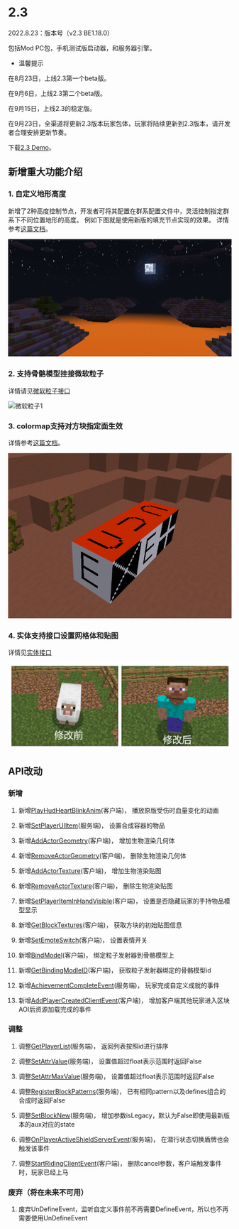 # 2.3

2022.8.23：版本号（v2.3 BE1.18.0）

包括Mod PC包，手机测试版启动器，和服务器引擎。

- 温馨提示

在8月23日，上线2.3第一个beta版。

在9月6日，上线2.3第二个beta版。

在9月15日，上线2.3的稳定版。

在9月23日，全渠道将更新2.3版本玩家包体，玩家将陆续更新到2.3版本，请开发者合理安排更新节奏。

下载[2.3 Demo](https://g79.gdl.netease.com/2.3DemoV2.zip)。

## 新增重大功能介绍

### 1. 自定义地形高度

新增了2种高度控制节点，开发者可将其配置在群系配置文件中，灵活控制指定群系下不同位置地形的高度。
例如下图就是使用新版的填充节点实现的效果。
详情参考<a href="../../../mcguide/20-玩法开发/15-自定义游戏内容/4-自定义维度/2-群系地貌.html#5.自定义群系高度（网易版）">这篇文档</a>。

![自定义地形高度1](../picture/zdydxgd1.png)


### 2. 支持骨骼模型挂接微软粒子

详情请见[微软粒子接口](../接口/特效/微软粒子.md#bindmodel)

![微软粒子1](../picture/skeleton_model_with_particle.gif)

### 3. colormap支持对方块指定面生效

详情参考<a href="../../../mcguide/20-玩法开发/15-自定义游戏内容/2-自定义方块/2-功能.html#自定义方块及自定义方块模型的群系颜色">这篇文档</a>。

![corlormap](../picture/colormap.png)

### 4. 实体支持接口设置网格体和贴图

详情见[实体接口](../接口/实体/渲染.md#AddActorGeometry)

![实体设置网格体](../picture/entitysetgeo.png)



## API改动
 
### 新增

1. 新增[PlayHudHeartBlinkAnim](../接口/原生UI.md#playhudheartblinkanim)(客户端)， 播放原版受伤时血量变化的动画<!--by wangjian18-->

2. 新增[SetPlayerUIItem](../接口/方块/容器.md#setplayeruiitem)(服务端)， 设置合成容器的物品<!--by wangdingdong-->

3. 新增[AddActorGeometry](../接口/实体/渲染.md#addactorgeometry)(客户端)， 增加生物渲染几何体<!--by wangdingdong-->

4. 新增[RemoveActorGeometry](../接口/实体/渲染.md#removeactorgeometry)(客户端)， 删除生物渲染几何体<!--by wangdingdong-->

5. 新增[AddActorTexture](../接口/实体/渲染.md#addactortexture)(客户端)， 增加生物渲染贴图<!--by wangdingdong-->

6. 新增[RemoveActorTexture](../接口/实体/渲染.md#removeactortexture)(客户端)， 删除生物渲染贴图<!--by wangdingdong-->

7. 新增[SetPlayerItemInHandVisible](../接口/玩家/渲染.md#setplayeriteminhandvisible)(客户端)， 设置是否隐藏玩家的手持物品模型显示<!--by xujiarong02-->

8. 新增[GetBlockTextures](../接口/方块/渲染.md#getblocktextures)(客户端)， 获取方块的初始贴图信息<!--by wangdingdong-->

9. 新增[SetEmoteSwitch](../接口/原生UI.md#setemoteswitch)(客户端)， 设置表情开关<!--by huangxiaojie03-->

10. 新增[BindModel](../接口/特效/微软粒子.md#bindmodel)(客户端)， 绑定粒子发射器到骨骼模型上<!--by wangdingdong-->

11. 新增[GetBindingModleID](../接口/特效/微软粒子.md#getbindingmodleid)(客户端)， 获取粒子发射器绑定的骨骼模型id<!--by wangdingdong-->

12. 新增[AchievementCompleteEvent](../事件/世界.md#achievementcompleteevent)(服务端)， 玩家完成自定义成就的事件<!--by cxz-->

13. 新增[AddPlayerCreatedClientEvent](../事件/世界.md#addplayercreatedclientevent)(客户端)， 增加客户端其他玩家进入区块AOI后资源加载完成的事件<!--by wdd-->

### 调整

1. 调整[GetPlayerList](../接口/世界/实体管理.md#getplayerlist)(服务端)， 返回列表按照id进行排序<!--by wdd-->

2. 调整[SetAttrValue](../接口/实体/属性.md#setattrvalue)(服务端)， 设置值超过float表示范围时返回False<!--by wangdingdong-->

3. 调整[SetAttrMaxValue](../接口/实体/属性.md#setattrmaxvalue)(服务端)， 设置值超过float表示范围时返回False<!--by wangdingdong-->

4. 调整[RegisterBlockPatterns](../接口/世界/方块组合.md#registerblockpatterns)(服务端)， 已有相同pattern以及defines组合的合成时返回False<!--by wdd-->

5. 调整[SetBlockNew](../接口/世界/方块管理.md#setblocknew)(服务端)， 增加参数isLegacy，默认为False即使用最新版本的aux对应的state<!--by wdd-->

6. 调整[OnPlayerActiveShieldServerEvent](../事件/物品.md#onplayeractiveshieldserverevent)(服务端)， 在潜行状态切换盾牌也会触发该事件<!--by czh-->

7. 调整[StartRidingClientEvent](../事件/实体.md#startridingclientevent)(客户端)， 删除cancel参数，客户端触发事件时，玩家已经上马<!--by xusifan-->

### 废弃（将在未来不可用）

1. 废弃UnDefineEvent，监听自定义事件前不再需要DefineEvent，所以也不再需要使用UnDefineEvent
